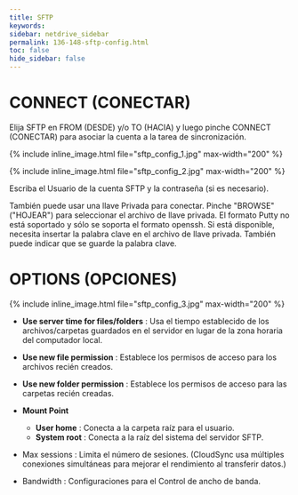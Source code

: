 ```yaml
---
title: SFTP
keywords:
sidebar: netdrive_sidebar
permalink: 136-148-sftp-config.html
toc: false
hide_sidebar: false
---
```


CONNECT (CONECTAR)
==================
Elija SFTP en FROM (DESDE) y/o TO (HACIA) y luego pinche CONNECT (CONECTAR) para asociar la cuenta a la tarea de sincronización.

{% include inline_image.html file="sftp_config_1.jpg" max-width="200" %}


{% include inline_image.html file="sftp_config_2.jpg" max-width="200" %}

Escriba el Usuario de la cuenta SFTP y la contraseña (si es necesario).

También puede usar una llave Privada para conectar. Pinche "BROWSE" ("HOJEAR") para seleccionar el archivo de llave privada. El formato Putty no está soportado y sólo se soporta el formato openssh.  Si está disponible, necesita insertar la palabra clave en el archivo de llave privada. También puede indicar que se guarde la palabra clave.


OPTIONS (OPCIONES)
==================


{% include inline_image.html file="sftp_config_3.jpg" max-width="200" %}


* **Use server time for files/folders** : Usa el tiempo establecido de los archivos/carpetas guardados en el servidor en lugar de la zona horaria del computador local.

* **Use new file permission** : Establece los permisos de acceso para los archivos recién creados.

* **Use new folder permission** : Establece los permisos de acceso para las carpetas recién creadas.

* **Mount Point**
    * **User home** : Conecta a la carpeta raíz para el usuario.
    * **System root** : Conecta a la raíz del sistema del servidor SFTP.

* Max sessions : Limita el número de sesiones. (CloudSync usa múltiples conexiones simultáneas para mejorar el rendimiento al transferir datos.)

* Bandwidth :  Configuraciones para el Control de ancho de banda.

